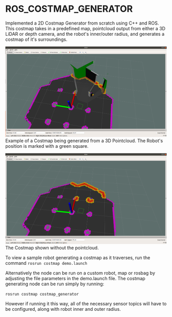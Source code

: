 # ROS_COSTMAP_GENERATOR

Implemented a 2D Costmap Generator from scratch using C++ and ROS. This costmap takes in a predefined map, pointcloud output from either a 3D LiDAR or depth camera, and the robot's inner/outer radius, and generates a costmap of it's surroundings.

![](/Images_Costmap/costmap_with_cloud.png)
Example of a Costmap being generated from a 3D Pointcloud. The Robot's position is marked with a green square.

![](/Images_Costmap/costmap.png)
The Costmap shown without the pointcloud.

To view a sample robot generating a costmap as it traverses, run the command 
`rosrun costmap demo.launch`

Alternatively the node can be run on a custom robot, map or rosbag by adjusting the file parameters in the demo.launch file. The costmap generating node can be run simply by running:

`rosrun costmap costmap_generator`

However if running it this way, all of the necessary sensor topics will have to be configured, along with robot inner and outer radius.